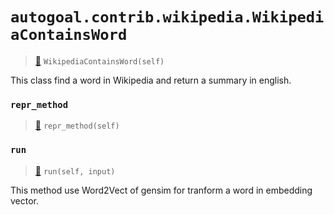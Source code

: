 # `autogoal.contrib.wikipedia.WikipediaContainsWord`

> [📝](https://github.com/autogal/autogoal/blob/main/autogoal/contrib/wikipedia/_base.py#L25)
> `WikipediaContainsWord(self)`

This class find a word in Wikipedia and return a summary in english.
    
### `repr_method`

> [📝](https://github.com/autogoal/autogoal/blob/main/autogoal/utils/__init__.py#L87)
> `repr_method(self)`

### `run`

> [📝](https://github.com/autogoal/autogoal/blob/main/autogoal/contrib/wikipedia/_base.py#L32)
> `run(self, input)`

This method use Word2Vect of gensim for tranform a word in embedding vector.
        
